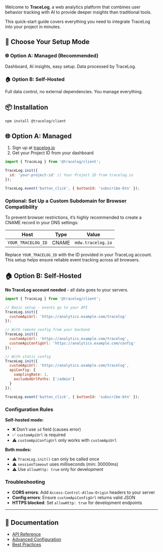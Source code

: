Welcome to **TraceLog**, a web analytics platform that combines user behavior tracking with AI to provide deeper insights than traditional tools.

This quick-start guide covers everything you need to integrate TraceLog into your project in minutes.

## 🔀 Choose Your Setup Mode

### 🌐 **Option A: Managed** (Recommended)
Dashboard, AI insights, easy setup. Data processed by TraceLog.

### 🏠 **Option B: Self-Hosted**
Full data control, no external dependencies. You manage everything.

## 📦 Installation

```bash
npm install @tracelog/client
```

## 🌐 Option A: Managed

1. Sign up at [tracelog.io](https://tracelog.io)
2. Get your Project ID from your dashboard

```javascript
import { TraceLog } from '@tracelog/client';

TraceLog.init({
  id: 'your-project-id' // Your Project ID from tracelog.io
});

TraceLog.event('button_click', { buttonId: 'subscribe-btn' });
```

### Optional: Set Up a Custom Subdomain for Browser Compatibility

To prevent browser restrictions, it’s highly recommended to create a CNAME record in your DNS settings:

| Host               | Type  | Value             |
| ------------------ | ----- | ----------------- |
| `YOUR_TRACELOG_ID` | CNAME | `mdw.tracelog.io` |

Replace `YOUR_TRACELOG_ID` with the ID provided in your TraceLog account. This setup helps ensure reliable event tracking across all browsers.

## 🏠 Option B: Self-Hosted

**No TraceLog account needed** - all data goes to your servers.

```javascript
import { TraceLog } from '@tracelog/client';

// Basic setup - events go to your API
TraceLog.init({
  customApiUrl: 'https://analytics.example.com/tracelog'
});

// With remote config from your backend
TraceLog.init({
  customApiUrl: 'https://analytics.example.com/tracelog',
  customApiConfigUrl: 'https://analytics.example.com/config'
});

// With static config
TraceLog.init({
  customApiUrl: 'https://analytics.example.com/tracelog',
  apiConfig: {
    samplingRate: 1,
    excludedUrlPaths: ['/admin']
  }
});

TraceLog.event('button_click', { buttonId: 'subscribe-btn' });
```

### Configuration Rules

**Self-hosted mode:**
- ❌ Don't use `id` field (causes error)
- ✅ `customApiUrl` is required
- ⚠️ `customApiConfigUrl` only works with `customApiUrl`

**Both modes:**
- ⚠️ `TraceLog.init()` can only be called once
- ⚠️ `sessionTimeout` uses milliseconds (min: 30000ms)
- ⚠️ Use `allowHttp: true` only for development

### Troubleshooting
- **CORS errors**: Add `Access-Control-Allow-Origin` headers to your server
- **Config errors**: Ensure `customApiConfigUrl` returns valid JSON  
- **HTTPS blocked**: Set `allowHttp: true` for development endpoints

---

## 📖 Documentation

* [API Reference](https://www.tracelog.io/docs/api)
* [Advanced Configuration](https://www.tracelog.io/docs/advanced-configuration)  
* [Best Practices](https://www.tracelog.io/docs/best-practices)

